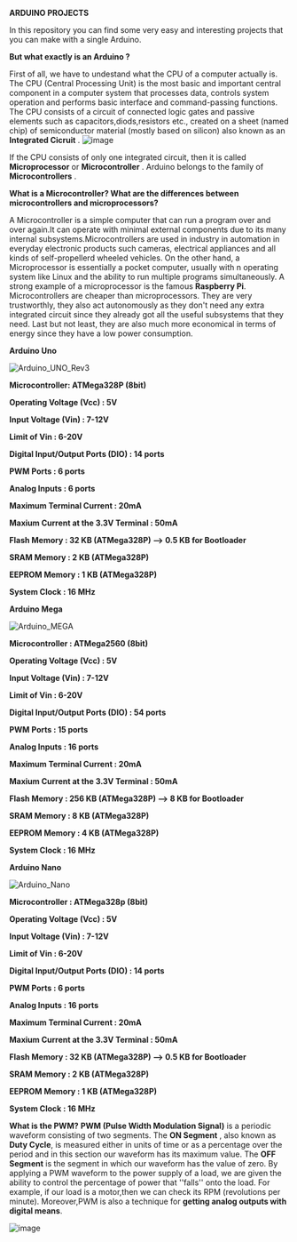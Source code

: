 **ARDUINO PROJECTS**

In this repository you can find some very easy and interesting projects that you can make with a single Arduino. 

**But what exactly is an Arduino ?**

First of all, we have to undestand what the CPU of a computer actually is. The CPU (Central Processing Unit) is the most basic and important central component in a computer 
system that processes data, controls system operation and performs basic interface and command-passing functions. The CPU consists of a circuit of connected logic gates
and passive elements such as capacitors,diods,resistors etc., created on a sheet (named chip) of semiconductor material (mostly based on silicon) also known as 
an **Integrated Cicruit** .
![image](https://github.com/GeorgePeg/Arduino-Projects/assets/153769654/b8cbc19a-80c2-45f0-95a3-e81eea549420)

If the CPU consists of only one integrated circuit, then it is called **Microprocessor** or **Microcontroller** .
Arduino belongs to the family of **Microcontrollers** .

**What is a Microcontroller? What are the differences between microcontrollers and microprocessors?**

A Microcontroller is a simple computer that can run a program over and over again.It can operate with minimal external components due to its many internal subsystems.Microcontrollers are used in industry in automation
in everyday electronic products such cameras, electrical appliances and all kinds of self-propellerd wheeled vehicles. On the other hand, a Microprocessor is essentially a pocket computer, usually with n operating system
like Linux and the ability to run multiple programs simultaneously. A strong example of a microprocessor is the famous **Raspberry Pi**.  Microcontrollers are cheaper than microprocessors. They are very trustworthly, they 
also act autonomously as they don't need any extra integrated circuit since they already got all the useful subsystems that they need. Last but not least, they are also much more economical in terms of energy since they 
have a low power consumption.

**Arduino Uno**

![Arduino_UNO_Rev3](https://github.com/GeorgePeg/Arduino-Projects/assets/153769654/213e2ff8-9638-4168-bb9b-d55cb8e7177a)

**Microcontroller: ATMega328P (8bit)**

**Operating Voltage (Vcc) : 5V**

**Input Voltage (Vin) : 7-12V**

**Limit of Vin : 6-20V**

**Digital Input/Output Ports (DIO) : 14 ports**

**PWM Ports : 6 ports**

**Analog Inputs : 6 ports**

**Maximum Terminal Current : 20mA**

**Maxium Current at the 3.3V Terminal : 50mA**

**Flash Memory : 32 KB (ATMega328P) --> 0.5 KB for Bootloader**

**SRAM Memory : 2 KB (ATMega328P)**

**EEPROM Memory : 1 KB (ATMega328P)**

**System Clock : 16 MHz**


**Arduino Mega**

![Arduino_MEGA](https://github.com/GeorgePeg/Arduino-Projects/assets/153769654/5ac00818-d89e-4ed2-b982-a893a72dde0e)

**Microcontroller : ATMega2560 (8bit)**

**Operating Voltage (Vcc) : 5V**

**Input Voltage (Vin) : 7-12V**

**Limit of Vin : 6-20V**

**Digital Input/Output Ports (DIO) : 54 ports**

**PWM Ports :  15 ports**

**Analog Inputs : 16 ports**

**Maximum Terminal Current : 20mA**

**Maxium Current at the 3.3V Terminal : 50mA**

**Flash Memory : 256 KB (ATMega328P) --> 8 KB for Bootloader**

**SRAM Memory : 8 KB (ATMega328P)**

**EEPROM Memory : 4 KB (ATMega328P)**

**System Clock : 16 MHz**


**Arduino Nano**

![Arduino_Nano](https://github.com/GeorgePeg/Arduino-Projects/assets/153769654/25189e98-e7e4-48a7-a60c-34f076ab43af)

**Microcontroller : ATMega328p (8bit)**

**Operating Voltage (Vcc) : 5V**

**Input Voltage (Vin) : 7-12V**

**Limit of Vin : 6-20V**

**Digital Input/Output Ports (DIO) : 14 ports**

**PWM Ports :  6 ports**

**Analog Inputs : 16 ports**

**Maximum Terminal Current : 20mA**

**Maxium Current at the 3.3V Terminal : 50mA**

**Flash Memory : 32 KB (ATMega328P) --> 0.5 KB for Bootloader**

**SRAM Memory : 2 KB (ATMega328P)**

**EEPROM Memory : 1 KB (ATMega328P)**

**System Clock : 16 MHz**


**What is the PWM?**
**PWM (Pulse Width Modulation Signal)** is a periodic waveform consisting of two segments. The **ON Segment** , also known as **Duty Cycle**, is measured either in units of time or as a percentage over the period
and in this section our waveform has its maximum value. The **OFF Segment** is the segment in which our waveform has the value of zero. By applying a PWM waveform to the power supply of a load, we are given the ability
to control the percentage of power that ''falls'' onto the load. For example, if our load is a motor,then we can check its RPM (revolutions per minute).
Moreover,PWM is also a technique for **getting analog outputs with digital means**.

![image](https://github.com/GeorgePeg/Arduino-Projects/assets/153769654/18790dd6-7b1f-453e-baf5-cce57a4c8291)









